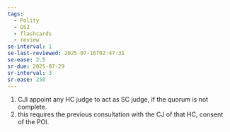 ```yaml
---
tags:
  - Polity
  - GS2
  - flashcards
  - review
se-interval: 1
se-last-reviewed: 2025-07-16T02:47:31
se-ease: 2.5
sr-due: 2025-07-29
sr-interval: 3
sr-ease: 250
---
```

1. CJI appoint any HC judge to act as SC judge, if the quorum is not complete.
2. this requires the previous consultation with the CJ of that HC, consent of the POI.

